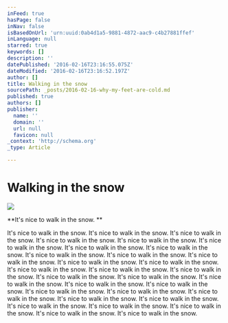 ```yaml
---
inFeed: true
hasPage: false
inNav: false
isBasedOnUrl: 'urn:uuid:0ab4d1a5-9881-4872-aac9-c4b27881ffef'
inLanguage: null
starred: true
keywords: []
description: ''
datePublished: '2016-02-16T23:16:55.075Z'
dateModified: '2016-02-16T23:16:52.197Z'
author: []
title: Walking in the snow
sourcePath: _posts/2016-02-16-why-my-feet-are-cold.md
published: true
authors: []
publisher:
  name: ''
  domain: ''
  url: null
  favicon: null
_context: 'http://schema.org'
_type: Article

---
```

# Walking in the snow
![](https://the-grid-user-content.s3-us-west-2.amazonaws.com/b990829a-4f7b-478d-82d1-00345a04a1bb.png)

**It's nice to walk in the snow. **

It's nice to walk in the snow. It's nice to walk in the snow. It's nice to walk in the snow. It's nice to walk in the snow. It's nice to walk in the snow. It's nice to walk in the snow. It's nice to walk in the snow. It's nice to walk in the snow. It's nice to walk in the snow. It's nice to walk in the snow. It's nice to walk in the snow. It's nice to walk in the snow. It's nice to walk in the snow. It's nice to walk in the snow. It's nice to walk in the snow. It's nice to walk in the snow. It's nice to walk in the snow. It's nice to walk in the snow. It's nice to walk in the snow. It's nice to walk in the snow. It's nice to walk in the snow. It's nice to walk in the snow. It's nice to walk in the snow. It's nice to walk in the snow. It's nice to walk in the snow. It's nice to walk in the snow. It's nice to walk in the snow. It's nice to walk in the snow. It's nice to walk in the snow. It's nice to walk in the snow. It's nice to walk in the snow.